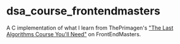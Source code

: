 # dsa_course_frontendmasters

A C implementation of what I learn from ThePrimagen's ["The Last Algorithms Course You'll Need"](https://frontendmasters.com/courses/algorithms/) on FrontEndMasters.